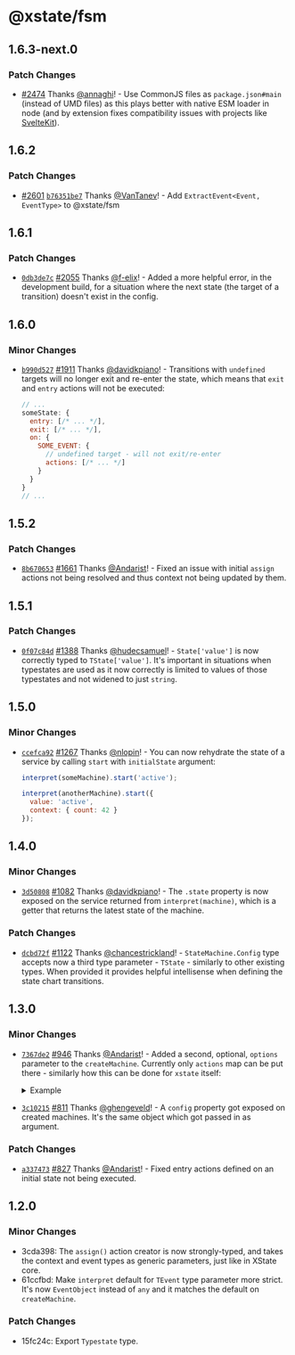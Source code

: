 # @xstate/fsm

## 1.6.3-next.0

### Patch Changes

- [#2474](https://github.com/davidkpiano/xstate/pull/2474) Thanks [@annaghi](https://github.com/annaghi)! - Use CommonJS files as `package.json#main` (instead of UMD files) as this plays better with native ESM loader in node (and by extension fixes compatibility issues with projects like [SvelteKit](https://kit.svelte.dev/)).

## 1.6.2

### Patch Changes

- [#2601](https://github.com/statelyai/xstate/pull/2601) [`b76351be7`](https://github.com/statelyai/xstate/commit/b76351be73910a733f56059579aad1faea6bd822) Thanks [@VanTanev](https://github.com/VanTanev)! - Add `ExtractEvent<Event, EventType>` to @xstate/fsm

## 1.6.1

### Patch Changes

- [`0db3de7c`](https://github.com/davidkpiano/xstate/commit/0db3de7c5b84cb3eecb0cf1deabcc3bc54172505) [#2055](https://github.com/davidkpiano/xstate/pull/2055) Thanks [@f-elix](https://github.com/f-elix)! - Added a more helpful error, in the development build, for a situation where the next state (the target of a transition) doesn't exist in the config.

## 1.6.0

### Minor Changes

- [`b990d527`](https://github.com/davidkpiano/xstate/commit/b990d527b760ca6c3ed105a3af7dfcff8bc5b481) [#1911](https://github.com/davidkpiano/xstate/pull/1911) Thanks [@davidkpiano](https://github.com/davidkpiano)! - Transitions with `undefined` targets will no longer exit and re-enter the state, which means that `exit` and `entry` actions will not be executed:

  ```js
  // ...
  someState: {
    entry: [/* ... */],
    exit: [/* ... */],
    on: {
      SOME_EVENT: {
        // undefined target - will not exit/re-enter
        actions: [/* ... */]
      }
    }
  }
  // ...
  ```

## 1.5.2

### Patch Changes

- [`8b670653`](https://github.com/davidkpiano/xstate/commit/8b6706538ae6e5ac275b68cc4686801458bddaf8) [#1661](https://github.com/davidkpiano/xstate/pull/1661) Thanks [@Andarist](https://github.com/Andarist)! - Fixed an issue with initial `assign` actions not being resolved and thus context not being updated by them.

## 1.5.1

### Patch Changes

- [`0f07c84d`](https://github.com/davidkpiano/xstate/commit/0f07c84daba6ca4913f5311b4e99b67cf489baba) [#1388](https://github.com/davidkpiano/xstate/pull/1388) Thanks [@hudecsamuel](https://github.com/hudecsamuel)! - `State['value']` is now correctly typed to `TState['value']`. It's important in situations when typestates are used as it now correctly is limited to values of those typestates and not widened to just `string`.

## 1.5.0

### Minor Changes

- [`ccefca92`](https://github.com/davidkpiano/xstate/commit/ccefca92a1261cf8d9a1e356557af4c8d5fbaffb) [#1267](https://github.com/davidkpiano/xstate/pull/1267) Thanks [@nlopin](https://github.com/nlopin)! - You can now rehydrate the state of a service by calling `start` with `initialState` argument:

  ```js
  interpret(someMachine).start('active');

  interpret(anotherMachine).start({
    value: 'active',
    context: { count: 42 }
  });
  ```

## 1.4.0

### Minor Changes

- [`3d50808`](https://github.com/davidkpiano/xstate/commit/3d50808ac68b1f52de49969e5e83b2c341fda525) [#1082](https://github.com/davidkpiano/xstate/pull/1082) Thanks [@davidkpiano](https://github.com/davidkpiano)! - The `.state` property is now exposed on the service returned from `interpret(machine)`, which is a getter that returns the latest state of the machine.

### Patch Changes

- [`dcbd72f`](https://github.com/davidkpiano/xstate/commit/dcbd72ffe1804d6c50b5ebf2d17ec2b74a8c7b58) [#1122](https://github.com/davidkpiano/xstate/pull/1122) Thanks [@chancestrickland](https://github.com/chancestrickland)! - `StateMachine.Config` type accepts now a third type parameter - `TState` - similarly to other existing types. When provided it provides helpful intellisense when defining the state chart transitions.

## 1.3.0

### Minor Changes

- [`7367de2`](https://github.com/davidkpiano/xstate/commit/7367de29a641e693702e919160292022a4d35323) [#946](https://github.com/davidkpiano/xstate/pull/946) Thanks [@Andarist](https://github.com/Andarist)! - Added a second, optional, `options` parameter to the `createMachine`. Currently only `actions` map can be put there - similarly how this can be done for `xstate` itself:

  <details>
  <summary>Example</summary>

  ```js
  const machine = createMachine({
    initial: 'idle'
    states: {
      idle: {
        on: {
          LOAD: {
            target: 'loading',
            actions: 'fetchData'
          }
        }
      },
      loading: {
        // ...
      }
    }
  }, {
    actions: {
      fetchData: () => /* ... */
    }
  })
  ```

  </details>

* [`3c10215`](https://github.com/davidkpiano/xstate/commit/3c102158d24d3f12aa671bc39dea0a2e98e3c34f) [#811](https://github.com/davidkpiano/xstate/pull/811) Thanks [@ghengeveld](https://github.com/ghengeveld)! - A `config` property got exposed on created machines. It's the same object which got passed in as argument.

### Patch Changes

- [`a337473`](https://github.com/davidkpiano/xstate/commit/a337473c669c3a486c5cfa4a0ff4956b5136053d) [#827](https://github.com/davidkpiano/xstate/pull/827) Thanks [@Andarist](https://github.com/Andarist)! - Fixed entry actions defined on an initial state not being executed.

## 1.2.0

### Minor Changes

- 3cda398: The `assign()` action creator is now strongly-typed, and takes the context and event types as generic parameters, just like in XState core.
- 61ccfbd: Make `interpret` default for `TEvent` type parameter more strict. It's now `EventObject` instead of `any` and it matches the default on `createMachine`.

### Patch Changes

- 15fc24c: Export `Typestate` type.
